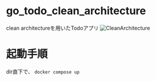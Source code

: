 # go_todo_clean_architecture
clean architectureを用いたTodoアプリ
![CleanArchitecture](https://user-images.githubusercontent.com/74758734/214624828-b7bf6b78-007c-4fc8-a66c-f84f4db7901d.jpeg)


# 起動手順

dir直下で、
``docker compose up``
